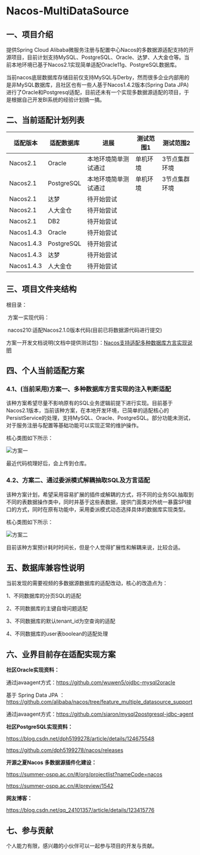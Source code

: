 # Nacos-MultiDataSource
## 一、项目介绍

提供Spring Cloud Alibaba微服务注册与配置中心Nacos的多数据源适配支持的开源项目，目前计划支持MySQL、PostgreSQL、Oracle、达梦、人大金仓等。当前本地环境已基于Nacos2.1实现简单适配Oracle11g、PostgreSQL数据库。

当前nacos底层数据库存储目前仅支持MySQL与Derby，然而很多企业内部用的是非MySQL数据库，且社区也有一些人基于Nacos1.4.2版本(Spring Data JPA)进行了Oracle和Postgresql适配，目前还未有一个实现多数据源适配的项目，于是根据自己开发BI系统的经验计划搞一搞。

## 二、当前适配计划列表

| 适配版本   | 适配数据库 | 进展                 | 测试范围1 | 测试范围2     |
| ---------- | ---------- | -------------------- | --------- | ------------- |
| Nacos2.1   | Oracle     | 本地环境简单测试通过 | 单机环境  | 3节点集群环境 |
| Nacos2.1   | PostgreSQL | 本地环境简单测试通过 | 单机环境  | 3节点集群环境 |
| Nacos2.1   | 达梦       | 待开始尝试           |           |               |
| Nacos2.1   | 人大金仓   | 待开始尝试           |           |               |
| Nacos2.1   | DB2        | 待开始尝试           |           |               |
| Nacos1.4.3 | Oracle     | 待开始尝试           |           |               |
| Nacos1.4.3 | PostgreSQL | 待开始尝试           |           |               |
| Nacos1.4.3 | 达梦       | 待开始尝试           |           |               |
| Nacos1.4.3 | 人大金仓   | 待开始尝试           |           |               |

## 三、项目文件夹结构

根目录：

​			方案一实现代码：

​						nacos210:适配Nacos2.1.0版本代码(目前已将数据源代码进行提交)

方案一开发文档说明(文档中提供测试包)：[Nacos支持适配多种数据库方言实现说明](https://github.com/wuchubuzai2018/nacos-multidatasource/tree/main/%E6%96%B9%E6%A1%88%E4%B8%80%E5%AE%9E%E7%8E%B0%E4%BB%A3%E7%A0%81)



## 四、个人当前适配方案

### 4.1、(当前采用)方案一、多种数据库方言实现的注入判断适配

该种方案希望尽量不影响原有的SQL业务逻辑前提下进行实现。目前基于Nacos2.1版本，当前该种方案，在本地开发环境，已简单的适配核心的PersistService的处理，支持MySQL、Oracle、PostgreSQL。部分功能未测试，对于服务注册与配置等基础功能可以实现正常的维护操作。

核心类图如下所示：

![方案一](https://user-images.githubusercontent.com/42382506/181712475-6205dacc-b8d0-4199-9962-233b241db665.png)

最近代码梳理好后，会上传到仓库。



### 4.2、方案二、通过委派模式解耦抽取SQL及方言适配

该种方案计划，希望采用容易扩展的插件或解耦的方式，将不同的业务SQL抽取到不同的表数据操作类中，同时并基于这些表数据，提供门面类对外统一暴露SPI接口的方式，同时在原有功能中，采用委派模式动态选择具体的数据库实现类型。

核心类图如下所示：

![方案二](https://user-images.githubusercontent.com/42382506/181146438-d3b28f16-04e2-43c2-b938-79013a031916.png)

目前该种方案预计耗时时间长，但是个人觉得扩展性和解耦来说，比较合适。

## 五、数据库兼容性说明

当前发现的需要视频的多数据源数据库的适配改动，核心的改造点为：

1、不同数据库的分页SQL的适配

2、不同数据库的主键自增问题适配

3、不同数据库的默认tenant_id为空查询的适配

4、不同数据库的user表boolean的适配处理

## 六、业界目前存在适配实现方案

**社区Oracle实现资料：**

通过javaagent方式：https://github.com/wuwen5/ojdbc-mysql2oracle

基于 Spring Data JPA ：https://github.com/alibaba/nacos/tree/feature_multiple_datasource_support

通过javaagent方式：https://github.com/siaron/mysql2postgresql-jdbc-agent

**社区PostgreSQL实现资料：**

https://blog.csdn.net/dph5199278/article/details/124675548

https://github.com/dph5199278/nacos/releases

**开源之夏Nacos 多数据源插件化建设：**	

https://summer-ospp.ac.cn/#/org/projectlist?nameCode=nacos	

https://summer-ospp.ac.cn/#/preview/1542	

**网友博客：**

https://blog.csdn.net/qq_24101357/article/details/123415776

## 七、参与贡献

个人能力有限，感兴趣的小伙伴可以一起参与项目的开发与贡献。



